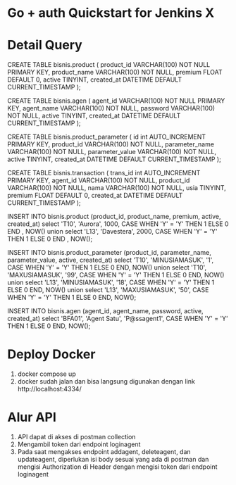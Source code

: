 # Go + auth Quickstart for Jenkins X           
# Detail Query
CREATE TABLE bisnis.product (
    product_id VARCHAR(100) NOT NULL PRIMARY KEY,
    product_name VARCHAR(100) NOT NULL,
    premium FLOAT DEFAULT 0,
    active TINYINT,
    created_at DATETIME DEFAULT CURRENT_TIMESTAMP
);

CREATE TABLE bisnis.agen (
    agent_id VARCHAR(100) NOT NULL PRIMARY KEY,
    agent_name VARCHAR(100) NOT NULL,
    password VARCHAR(100) NOT NULL,
    active TINYINT,
    created_at DATETIME DEFAULT CURRENT_TIMESTAMP
);

CREATE TABLE bisnis.product_parameter (
    id int AUTO_INCREMENT PRIMARY KEY,
    product_id VARCHAR(100) NOT NULL,
    parameter_name VARCHAR(100) NOT NULL,
	parameter_value VARCHAR(100) NOT NULL,
    active TINYINT,
    created_at DATETIME DEFAULT CURRENT_TIMESTAMP
);

CREATE TABLE bisnis.transaction (
    trans_id int AUTO_INCREMENT PRIMARY KEY,
    agent_id VARCHAR(100) NOT NULL,
    product_id VARCHAR(100) NOT NULL,
    nama VARCHAR(100) NOT NULL,
	usia TINYINT,
	premium FLOAT DEFAULT 0,
    created_at DATETIME DEFAULT CURRENT_TIMESTAMP
);

INSERT INTO bisnis.product
(product_id, product_name, premium, active, created_at)
select 'T10', 'Aurora', 1000, CASE WHEN 'Y' = 'Y' THEN 1 ELSE 0 END , NOW()
union
select 'L13', 'Davestera', 2000, CASE WHEN 'Y' = 'Y' THEN 1 ELSE 0 END , NOW();

INSERT INTO bisnis.product_parameter
(product_id, parameter_name, parameter_value, active, created_at)
select 'T10', 'MINUSIAMASUK', '1', CASE WHEN 'Y' = 'Y' THEN 1 ELSE 0 END, NOW()
union
select 'T10', 'MAXUSIAMASUK', '99', CASE WHEN 'Y' = 'Y' THEN 1 ELSE 0 END, NOW()
union
select 'L13', 'MINUSIAMASUK', '18', CASE WHEN 'Y' = 'Y' THEN 1 ELSE 0 END, NOW()
union
select 'L13', 'MAXUSIAMASUK', '50', CASE WHEN 'Y' = 'Y' THEN 1 ELSE 0 END, NOW();

INSERT INTO bisnis.agen
(agent_id, agent_name, password, active, created_at)
select 'BFA01', 'Agent Satu', 'P@ssagent1', CASE WHEN 'Y' = 'Y' THEN 1 ELSE 0 END, NOW();

# Deploy Docker
1. docker compose up
2. docker sudah jalan dan bisa langsung digunakan dengan link http://localhost:4334/

# Alur API
1. API dapat di akses di postman collection
2. Mengambil token dari endpoint loginagent
3. Pada saat mengakses endpoint addagent, deleteagent, dan updateagent, diperlukan isi body sesuai yang ada di postman dan mengisi Authorization di Header dengan mengisi token dari endpoint loginagent